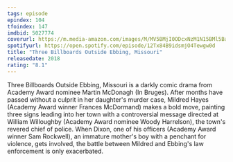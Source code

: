 ```yaml
---
tags: episode
epindex: 104
tfoindex: 147
imdbid: 5027774
coverurl: https://m.media-amazon.com/images/M/MV5BMjI0ODcxNzM1N15BMl5BanBnXkFtZTgwMzIwMTEwNDI@._V1_SY300_CR0,0,202,300_.jpg
spotifyurl: https://open.spotify.com/episode/12Tx84B9idsmjO4Tewgw0d
title: "Three Billboards Outside Ebbing, Missouri"
releasedate: 2018
rating: "8.1"
---
```


Three Billboards Outside Ebbing, Missouri is a darkly comic drama from Academy Award nominee Martin McDonagh (In Bruges). After months have passed without a culprit in her daughter's murder case, Mildred Hayes (Academy Award winner Frances McDormand) makes a bold move, painting three signs leading into her town with a controversial message directed at William Willoughby (Academy Award nominee Woody Harrelson), the town's revered chief of police. When Dixon, one of his officers (Academy Award winner Sam Rockwell), an immature mother's boy with a penchant for violence, gets involved, the battle between Mildred and Ebbing's law enforcement is only exacerbated.